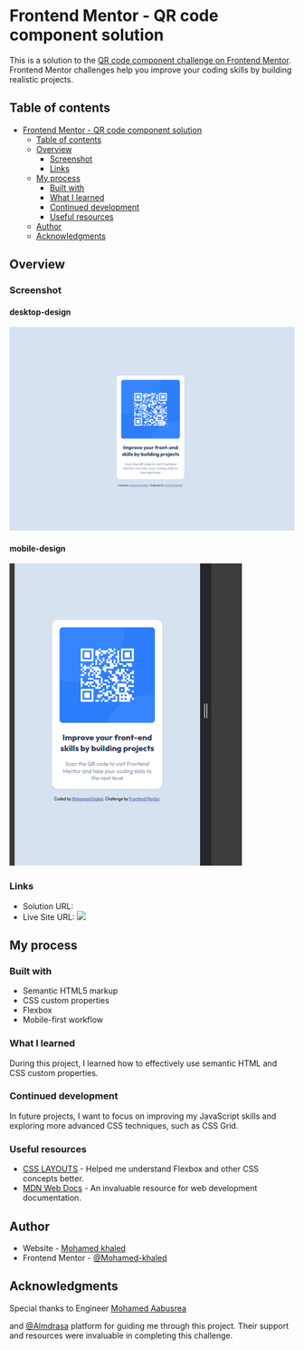 
# Frontend Mentor - QR code component solution

This is a solution to the [QR code component challenge on Frontend Mentor](https://www.frontendmentor.io/challenges/qr-code-component-iux_sIO_H). Frontend Mentor challenges help you improve your coding skills by building realistic projects.

## Table of contents

- [Frontend Mentor - QR code component solution](#frontend-mentor---qr-code-component-solution)
  - [Table of contents](#table-of-contents)
  - [Overview](#overview)
    - [Screenshot](#screenshot)
    - [Links](#links)
  - [My process](#my-process)
    - [Built with](#built-with)
    - [What I learned](#what-i-learned)
    - [Continued development](#continued-development)
    - [Useful resources](#useful-resources)
  - [Author](#author)
  - [Acknowledgments](#acknowledgments)

## Overview

### Screenshot

#### desktop-design
![desktop-design](Screenshot/desktop-design.png)

#### mobile-design
![mobile-design](Screenshot/mobile-design.png)

### Links

- Solution URL: [](https://your-solution-url.com)
- Live Site URL: ![]([https://your-live-site-url.com](https://mohamed-khaled-mohmamed.github.io/QR_code_component.github.io/))

## My process

### Built with

- Semantic HTML5 markup
- CSS custom properties
- Flexbox
- Mobile-first workflow

### What I learned

During this project, I learned how to effectively use semantic HTML and CSS custom properties. 


### Continued development

In future projects, I want to focus on improving my JavaScript skills and exploring more advanced CSS techniques, such as CSS Grid.

### Useful resources
  - [CSS LAYOUTS](https://almdrasa.com/tracks/frontend/courses/css-layouts/)  -  Helped me understand Flexbox and other CSS concepts better.
- [MDN Web Docs](https://developer.mozilla.org/) - An invaluable resource for web development documentation.


## Author

- Website - [Mohamed khaled](https://www.linkedin.com/in/mohamed-khaled-full-stack/)
- Frontend Mentor - [@Mohamed-khaled](https://www.frontendmentor.io/profile/Mohamed-khaled-mohmamed)


## Acknowledgments

Special thanks to Engineer [ Mohamed Aabusrea](https://github.com/mohamedabusrea) 

and  [@Almdrasa](https://github.com/Almdrasa) platform for guiding me through this project. Their support and resources were invaluable in completing this challenge.

